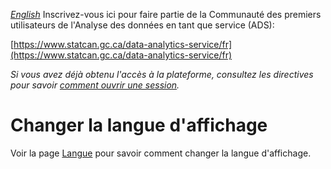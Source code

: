 _[English](../../en/RegisterProject)_
Inscrivez-vous ici pour faire partie de la Communauté des premiers utilisateurs de l'Analyse des données en tant que service (ADS):

[https://www.statcan.gc.ca/data-analytics-service/fr](https://www.statcan.gc.ca/data-analytics-service/fr) 

_Si vous avez déjà obtenu l'accès à la plateforme, consultez les directives pour savoir [comment ouvrir une session](Login.md)._

# Changer la langue d'affichage
Voir la page [Langue](Langue.md) pour savoir comment changer la langue d'affichage.